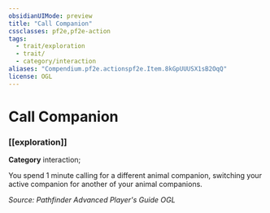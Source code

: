 ```yaml
---
obsidianUIMode: preview
title: "Call Companion"
cssclasses: pf2e,pf2e-action
tags:
  - trait/exploration
  - trait/
  - category/interaction
aliases: "Compendium.pf2e.actionspf2e.Item.8kGpUUUSX1sB2OqQ"
license: OGL
---
```

# Call Companion

### [[exploration]]

**Category** interaction; 




You spend 1 minute calling for a different animal companion, switching your active companion for another of your animal companions.

*Source: Pathfinder Advanced Player's Guide*
*OGL*